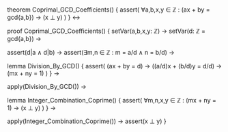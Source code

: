 theorem Coprimal_GCD_Coefficients() {
  assert(
    ∀a,b,x,y ∈ ℤ : 
    (ax + by = gcd{a,b}) →
    (x ⊥ y)
  )
} ↔

proof Coprimal_GCD_Coefficients() {
  setVar(a,b,x,y: ℤ) →
  setVar(d: ℤ = gcd{a,b}) →
  
  assert(d|a ∧ d|b) →
  assert(∃m,n ∈ ℤ : m = a/d ∧ n = b/d) →
  
  lemma Division_By_GCD() {
    assert(
      (ax + by = d) →
      ((a/d)x + (b/d)y = d/d) →
      (mx + ny = 1)
    )
  } →
  
  apply(Division_By_GCD()) →
  
  lemma Integer_Combination_Coprime() {
    assert(
      ∀m,n,x,y ∈ ℤ :
      (mx + ny = 1) →
      (x ⊥ y)
    )
  } →
  
  apply(Integer_Combination_Coprime()) →
  assert(x ⊥ y)
}